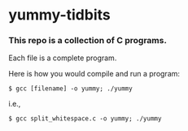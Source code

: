# yummy-tidbits

### This repo is a collection of C programs.

Each file is a complete program.

Here is how you would compile and run a program:

```
$ gcc [filename] -o yummy; ./yummy
```

i.e.,

```
$ gcc split_whitespace.c -o yummy; ./yummy
```
